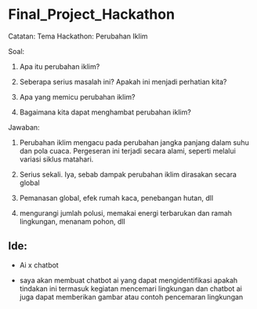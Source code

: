 # Final_Project_Hackathon

Catatan:
Tema Hackathon: Perubahan Iklim

Soal:
1. Apa itu perubahan iklim?

2. Seberapa serius masalah ini? Apakah ini menjadi perhatian kita?

3. Apa yang memicu perubahan iklim?

4. Bagaimana kita dapat menghambat perubahan iklim?

Jawaban:
1. Perubahan iklim mengacu pada perubahan jangka panjang dalam suhu dan pola cuaca. Pergeseran ini terjadi secara alami, seperti melalui variasi siklus matahari.

2. Serius sekali. Iya, sebab dampak perubahan iklim dirasakan secara global

3. Pemanasan global, efek rumah kaca, penebangan hutan, dll

4. mengurangi jumlah polusi, memakai energi terbarukan dan ramah lingkungan, menanam pohon, dll

## Ide:
- Ai x chatbot

- saya akan membuat chatbot ai yang dapat mengidentifikasi apakah tindakan ini termasuk kegiatan mencemari lingkungan dan chatbot ai juga dapat memberikan gambar atau contoh pencemaran lingkungan
